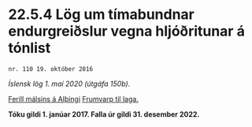 # 22.5.4 Lög um tímabundnar endurgreiðslur vegna hljóðritunar á tónlist

`nr. 110 19. október 2016`

_Íslensk lög 1. maí 2020 (útgáfa 150b)._

[Ferill málsins á Alþingi](https://www.althingi.is/thingstorf/thingmalalistar-eftir-thingum/ferill/?ltg=145&mnr=854)
[Frumvarp til laga.](https://www.althingi.is/altext/145/s/1621.html)

**Tóku gildi 1. janúar 2017. Falla úr gildi 31. desember 2022.**

